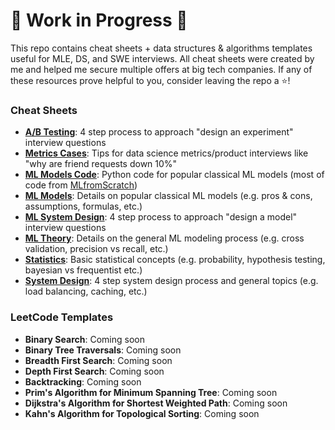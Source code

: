 # 🚧 Work in Progress 🚧

This repo contains cheat sheets + data structures & algorithms templates useful for MLE, DS, and SWE interviews. All cheat sheets were created by me and helped me secure multiple offers at big tech companies. If any of these resources prove helpful to you, consider leaving the repo a ⭐!

### Cheat Sheets
- [**A/B Testing**](https://github.com/edwardleardi/mle-ds-swe-cheat-sheets/blob/main/cheat-sheets/ab-testing.pdf): 4 step process to approach "design an experiment" interview questions
- [**Metrics Cases**](https://github.com/edwardleardi/mle-ds-swe-cheat-sheets/blob/main/cheat-sheets/metrics-cases.pdf): Tips for data science metrics/product interviews like "why are friend requests down 10%"
- [**ML Models Code**](https://github.com/edwardleardi/mle-ds-swe-cheat-sheets/blob/main/cheat-sheets/ml-models-code.ipynb): Python code for popular classical ML models (most of code from [MLfromScratch](https://github.com/python-engineer/MLfromscratch))
- [**ML Models**](https://github.com/edwardleardi/mle-ds-swe-cheat-sheets/blob/main/cheat-sheets/ml-models.pdf): Details on popular classical ML models  (e.g. pros & cons, assumptions, formulas, etc.)
- [**ML System Design**](https://github.com/edwardleardi/mle-ds-swe-cheat-sheets/blob/main/cheat-sheets/ml-system-design.pdf): 4 step process to approach "design a model" interview questions
- [**ML Theory**](https://github.com/edwardleardi/mle-ds-swe-cheat-sheets/blob/main/cheat-sheets/ml-theory.pdf): Details on the general ML modeling process (e.g. cross validation, precision vs recall, etc.)
- [**Statistics**](https://github.com/edwardleardi/mle-ds-swe-cheat-sheets/blob/main/cheat-sheets/statistics.pdf): Basic statistical concepts (e.g. probability, hypothesis testing, bayesian vs frequentist etc.)
- [**System Design**](https://github.com/edwardleardi/mle-ds-swe-cheat-sheets/blob/main/cheat-sheets/system-design.pdf): 4 step system design process and general topics (e.g. load balancing, caching, etc.)

### LeetCode Templates
- **Binary Search**: Coming soon
- **Binary Tree Traversals**: Coming soon
- **Breadth First Search**: Coming soon
- **Depth First Search**: Coming soon
- **Backtracking**: Coming soon
- **Prim's Algorithm for Minimum Spanning Tree**: Coming soon
- **Dijkstra's Algorithm for Shortest Weighted Path**: Coming soon
- **Kahn's Algorithm for Topological Sorting**: Coming soon
